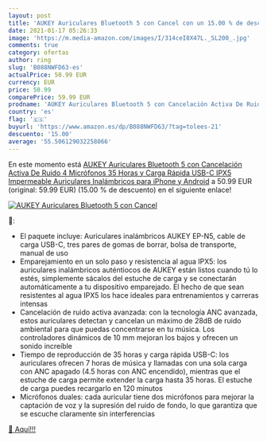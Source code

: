 ```yaml
---
layout: post
title: 'AUKEY Auriculares Bluetooth 5 con Cancel con un 15.00 % de descuento'
date: 2021-01-17 05:26:33
image: 'https://m.media-amazon.com/images/I/314ceI8X47L._SL200_.jpg'
comments: true
category: ofertas
author: ring
slug: 'B088NWFD63-es'
actualPrice: 50.99 EUR
currency: EUR
price: 50.99
comparePrice: 59.99 EUR
prodname: 'AUKEY Auriculares Bluetooth 5 con Cancelación Activa De Ruido  4 Micrófonos  35 Horas y Carga Rápida USB-C  IPX5 Impermeable Auriculares Inalámbricos para iPhone y Android'
country: 'es'
flag: '🇪🇸'
buyurl: 'https://www.amazon.es/dp/B088NWFD63/?tag=tolees-21'
descuento: '15.00'
average: '55.506129032258066'
---
```


En este momento está [AUKEY Auriculares Bluetooth 5 con Cancelación Activa De Ruido  4 Micrófonos  35 Horas y Carga Rápida USB-C  IPX5 Impermeable Auriculares Inalámbricos para iPhone y Android](https://www.amazon.es/dp/B088NWFD63/?tag=tolees-21) a 50.99 EUR (original: 59.99 EUR) (15.00 %  de descuento) en el siguiente enlace!

[![AUKEY Auriculares Bluetooth 5 con Cancel](https://m.media-amazon.com/images/I/314ceI8X47L._SL200_.jpg)](https://www.amazon.es/dp/B088NWFD63/?tag=tolees-21)

🔎:

- El paquete incluye: Auriculares inalámbricos AUKEY EP-N5, cable de carga USB-C, tres pares de gomas de borrar, bolsa de transporte, manual de uso
- Emparejamiento en un solo paso y resistencia al agua IPX5: los auriculares inalámbricos auténtiocos de AUKEY están listos cuando tú lo estés, simplemente sácalos del estuche de carga y se conectarán automáticamente a tu dispositivo emparejado. El hecho de que sean resistentes al agua IPX5 los hace ideales para entrenamientos y carreras intensas
- Cancelación de ruido activa avanzada: con la tecnología ANC avanzada, estos auriculares detectan y cancelan un máximo de 28dB de ruido ambiental para que puedas concentrarse en tu música. Los controladores dinámicos de 10 mm mejoran los bajos y ofrecen un sonido increíble
- Tiempo de reproducción de 35 horas y carga rápida USB-C: los auriculares ofrecen 7 horas de música y llamadas con una sola carga con ANC apagado (4.5 horas con ANC encendido), mientras que el estuche de carga permite extender la carga hasta 35 horas. El estuche de carga puedes recargarlo en 120 minutos
- Micrófonos duales: cada auricular tiene dos micrófonos para mejorar la captación de voz y la supresión del ruido de fondo, lo que garantiza que se escuche claramente sin interferencias

[🛒 Aquí!!!](https://www.amazon.es/dp/B088NWFD63/?tag=tolees-21)
